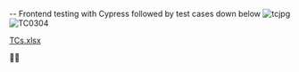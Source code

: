 
-- Frontend testing with Cypress followed by test cases down below
![tcjpg](https://user-images.githubusercontent.com/127452070/227730930-05a6c7b3-448b-43d0-929d-37ba6cbc987c.jpg)
![TC0304](https://user-images.githubusercontent.com/127452070/227730968-9d9f0ea3-fb96-4ee9-bf75-55aeeace4ba8.jpg)

[TCs.xlsx](https://github.com/catluvrr/repozitorij/files/11069417/TCs.xlsx)

🕵️‍🐞
